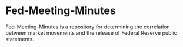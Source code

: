 # Fed-Meeting-Minutes
Fed-Meeting-Minutes is a repository for determining the correlation between market movements and the release of Federal Reserve public statements.
